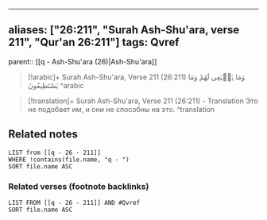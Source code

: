 
---
aliases: ["26:211", "Surah Ash-Shu'ara, verse 211", "Qur'an 26:211"]
tags: Qvref
---

parent:: [[q - Ash-Shu'ara (26)|Ash-Shu'ara]]

> [!arabic]+ Surah Ash-Shu'ara, Verse 211 (26:211)
> <span class="quran-arabic">وَمَا يَنۢبَغِى لَهُمْ وَمَا يَسْتَطِيعُونَ</span>
^arabic

> [!translation]+ Surah Ash-Shu'ara, Verse 211 (26:211) - Translation
> Это не подобает им, и они не способны на это.
^translation



## Related notes
```dataview
LIST from [[q - 26 - 211]]
WHERE !contains(file.name, "q - ")
SORT file.name ASC
```

### Related verses (footnote backlinks)
```dataview
LIST FROM [[q - 26 - 211]] AND #Qvref
SORT file.name ASC
```

